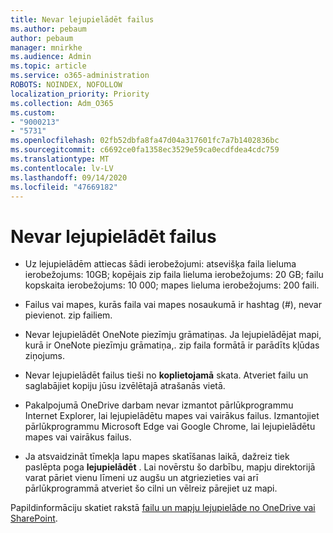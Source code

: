 ```yaml
---
title: Nevar lejupielādēt failus
ms.author: pebaum
author: pebaum
manager: mnirkhe
ms.audience: Admin
ms.topic: article
ms.service: o365-administration
ROBOTS: NOINDEX, NOFOLLOW
localization_priority: Priority
ms.collection: Adm_O365
ms.custom:
- "9000213"
- "5731"
ms.openlocfilehash: 02fb52dbfa8fa47d04a317601fc7a7b1402836bc
ms.sourcegitcommit: c6692ce0fa1358ec3529e59ca0ecdfdea4cdc759
ms.translationtype: MT
ms.contentlocale: lv-LV
ms.lasthandoff: 09/14/2020
ms.locfileid: "47669182"
---
```

# <a name="unable-to-download-files"></a>Nevar lejupielādēt failus

- Uz lejupielādēm attiecas šādi ierobežojumi: atsevišķa faila lieluma ierobežojums: 10GB; kopējais zip faila lieluma ierobežojums: 20 GB; failu kopskaita ierobežojums: 10 000; mapes lieluma ierobežojums: 200 faili.
- Failus vai mapes, kurās faila vai mapes nosaukumā ir hashtag (#), nevar pievienot. zip failiem.  
    
- Nevar lejupielādēt OneNote piezīmju grāmatiņas. Ja lejupielādējat mapi, kurā ir OneNote piezīmju grāmatiņa,. zip faila formātā ir parādīts kļūdas ziņojums.  
    
- Nevar lejupielādēt failus tieši no **koplietojamā**  skata. Atveriet failu un saglabājiet kopiju jūsu izvēlētajā atrašanās vietā.  
    
- Pakalpojumā OneDrive darbam nevar izmantot pārlūkprogrammu Internet Explorer, lai lejupielādētu mapes vai vairākus failus. Izmantojiet pārlūkprogrammu Microsoft Edge vai Google Chrome, lai lejupielādētu mapes vai vairākus failus.  
    
- Ja atsvaidzināt tīmekļa lapu mapes skatīšanas laikā, dažreiz tiek paslēpta poga **lejupielādēt** . Lai novērstu šo darbību, mapju direktorijā varat pāriet vienu līmeni uz augšu un atgriezieties vai arī pārlūkprogrammā atveriet šo cilni un vēlreiz pārejiet uz mapi.  
    
Papildinformāciju skatiet rakstā [failu un mapju lejupielāde no OneDrive vai SharePoint](https://support.office.com/article/download-files-and-folders-from-onedrive-or-sharepoint-5c7397b7-19c7-4893-84fe-d02e8fa5df05).